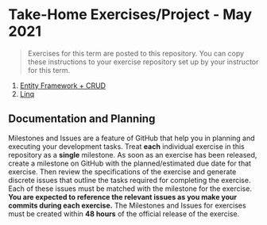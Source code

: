 # Take-Home Exercises/Project - May 2021

> Exercises for this term are posted to this repository. You can copy these instructions to your exercise repository set up by your instructor for this term.

1. [Entity Framework + CRUD](./EntityFramework/ReadMe.md)
1. [Linq](./Linq/ReadMe.md)


## Documentation and Planning

Milestones and Issues are a feature of GitHub that help you in planning and executing your development tasks. Treat **each** individual exercise in this repository as a **single** milestone. As soon as an exercise has been released, create a milestone on GitHub with the planned/estimated due date for that exercise. Then review the specifications of the exercise and generate discrete issues that outline the tasks required for completing the exercise. Each of these issues must be matched with the milestone for the exercise. **You are expected to reference the relevant issues as you make your commits during each exercise.**
The Milestones and Issues for exercises must be created within **48 hours** of the official release of the exercise.

